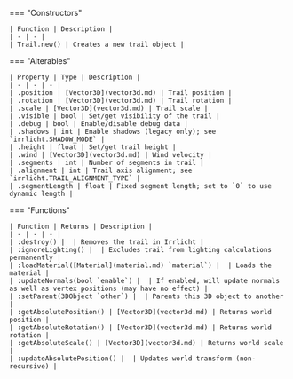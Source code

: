 === "Constructors"

    | Function | Description |
    | - | - |
    | Trail.new() | Creates a new trail object |

=== "Alterables"

    | Property | Type | Description |
    | - | - | - |
    | .position | [Vector3D](vector3d.md) | Trail position |
    | .rotation | [Vector3D](vector3d.md) | Trail rotation |
    | .scale | [Vector3D](vector3d.md) | Trail scale |
    | .visible | bool | Set/get visibility of the trail |
    | .debug | bool | Enable/disable debug data |
    | .shadows | int | Enable shadows (legacy only); see `irrlicht.SHADOW_MODE` |
    | .height | float | Set/get trail height |
    | .wind | [Vector3D](vector3d.md) | Wind velocity |
    | .segments | int | Number of segments in trail |
    | .alignment | int | Trail axis alignment; see `irrlicht.TRAIL_ALIGNMENT_TYPE` |
    | .segmentLength | float | Fixed segment length; set to `0` to use dynamic length |

=== "Functions"

    | Function | Returns | Description |
    | - | - | - |
    | :destroy() |  | Removes the trail in Irrlicht |
    | :ignoreLighting() |  | Excludes trail from lighting calculations permanently |
    | :loadMaterial([Material](material.md) `material`) |  | Loads the material |
    | :updateNormals(bool `enable`) |  | If enabled, will update normals as well as vertex positions (may have no effect) |
    | :setParent(3DObject `other`) |  | Parents this 3D object to another |
    | :getAbsolutePosition() | [Vector3D](vector3d.md) | Returns world position |
    | :getAbsoluteRotation() | [Vector3D](vector3d.md) | Returns world rotation |
    | :getAbsoluteScale() | [Vector3D](vector3d.md) | Returns world scale |
    | :updateAbsolutePosition() |  | Updates world transform (non-recursive) |